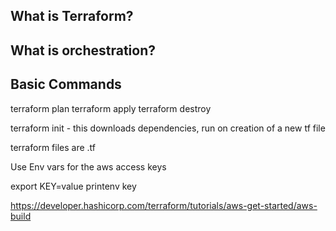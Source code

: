 ## What is Terraform?


## What is orchestration?

## Basic Commands

terraform plan
terraform apply
terraform destroy

terraform init - this downloads dependencies, run on creation of a new tf file

terraform files are .tf

Use Env vars for the aws access keys

export KEY=value
printenv key

https://developer.hashicorp.com/terraform/tutorials/aws-get-started/aws-build


```Terraform

```
